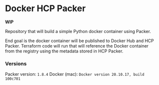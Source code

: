 # Docker HCP Packer

**WIP**

Repository that will build a simple Python docker container using Packer.

End goal is the docker container will be published to Docker Hub and HCP Packer. Terraform code will run that will reference the Docker container from the registry using the metadata stored in HCP Packer.

### Versions

Packer version: `1.8.4`
Docker (mac): `Docker version 20.10.17, build 100c701`
